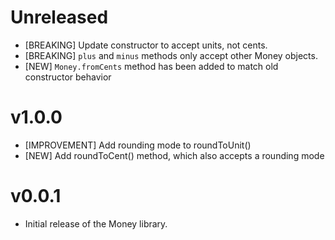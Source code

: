 # Unreleased

* [BREAKING] Update constructor to accept units, not cents.
* [BREAKING] `plus` and `minus` methods only accept other Money objects.
* [NEW] `Money.fromCents` method has been added to match old constructor behavior

# v1.0.0

* [IMPROVEMENT] Add rounding mode to roundToUnit()
* [NEW] Add roundToCent() method, which also accepts a rounding mode

# v0.0.1

* Initial release of the Money library.
